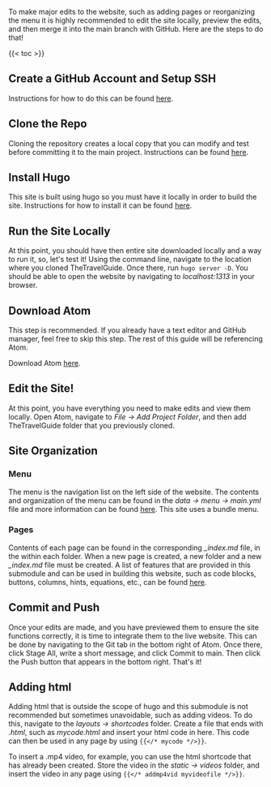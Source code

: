 To make major edits to the website, such as adding pages or reorganizing the menu
it is highly recommended to edit the site locally, preview the edits, and then
merge it into the main branch with GitHub. Here are the steps to do that!

{{< toc >}}


## Create a GitHub Account and Setup SSH

Instructions for how to do this can be found [here](https://docs.github.com/en/github/authenticating-to-github/connecting-to-github-with-ssh).

## Clone the Repo

Cloning the repository creates a local copy that you can modify and test before
committing it to the main project. Instructions can be found [here](https://docs.github.com/en/github/creating-cloning-and-archiving-repositories/cloning-a-repository-from-github/cloning-a-repository).

## Install Hugo

This site is built using hugo so you must have it locally in order to build the
site. Instructions for how to install it can be found [here](https://gohugo.io/getting-started/installing/).

## Run the Site Locally

At this point, you should have then entire site downloaded locally and a way to
run it, so, let's test it! Using the command line, navigate to the location where
you cloned TheTravelGuide. Once there, run `hugo server -D`. You should be able
to open the website by navigating to *localhost:1313* in your browser.

## Download Atom

This step is recommended. If you already have a text editor and GitHub manager,
feel free to skip this step. The rest of this guide will be referencing Atom.

Download Atom [here](https://atom.io/).

## Edit the Site!

At this point, you have everything you need to make edits and view them locally.
Open Atom, navigate to *File -> Add Project Folder*, and then add TheTravelGuide
folder that you previously cloned.  

## Site Organization

### Menu
The menu is the navigation list on the left side of the website. The contents and
organization of the menu can be found in the *data -> menu -> main.yml* file and
more information can be found [here](https://geekdocs.de/usage/menus/). This site
uses a bundle menu.

### Pages

Contents of each page can be found in the corresponding *_index.md* file, in the
within each folder. When a new page is created, a new folder and a new *_index.md*
file must be created. A list of features that are provided in this submodule and
can be used in building this website, such as code blocks, buttons, columns, hints,
equations, etc., can be found [here](https://geekdocs.de/features/code-blocks/).

## Commit and Push

Once your edits are made, and you have previewed them to ensure the site functions
correctly, it is time to integrate them to the live website. This can be done by
navigating to the Git tab in the bottom right of Atom. Once there, click
Stage All, write a short message, and click Commit to main. Then click the
Push button that appears in the bottom right. That's it!

## Adding html

Adding html that is outside the scope of hugo and this submodule is not recommended
but sometimes unavoidable, such as adding videos. To do this, navigate to the
*layouts -> shortcodes* folder. Create a file that ends with *.html*, such as
*mycode.html* and insert your html code in here. This code can then be used in
any page by using `{{</* mycode */>}}`.

To insert a .mp4 video, for example, you can use the html shortcode that has
already been created. Store the video in the *static -> videos* folder, and
insert the video in any page using `{{</* addmp4vid myvideofile */>}}`.
